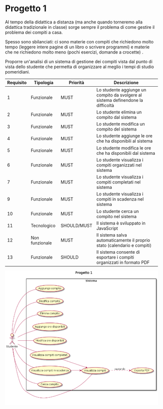 # Progetto 1
Al tempo della didattica a distanza (ma anche quando torneremo alla didattica tradizionale in classe) sorge sempre il problema di come gestire il problema dei compiti a casa. 

Spesso sono sbilanciati: ci sono materie con compiti che richiedono molto tempo (leggere intere pagine di un libro o scrivere programmi) e materie che ne richiedono molto meno (pochi esercizi, domande a crocette) . 

Proporre un'analisi di un sistema di gestione dei compiti vista dal punto di vista dello studente che permetta di organizzare al meglio i tempi di studio pomeridiani.

| Requisito | Tipologia | Priorità | Descrizione |
| --------- | --------- | -------- | ----------- |
| 1 | Funzionale | MUST | Lo studente aggiunge un compito da svolgere al sistema definendone la difficoltà |
| 2 | Funzionale | MUST | Lo studente elimina un compito dal sistema |
| 3 | Funzionale | MUST | Lo studente modifica un compito del sistema |
| 4 | Funzionale | MUST | Lo studente aggiunge le ore che ha disponibili al sistema |
| 5 | Funzionale | MUST | Lo studente modifica le ore che ha disponibili dal sistema |
| 6 | Funzionale | MUST | Lo studente visualizza i compiti organizzati nel sistema |
| 7 | Funzionale | MUST | Lo studente visualizza i compiti completati nel sistema |
| 9 | Funzionale | MUST | Lo studente visualizza i compiti in scadenza nel sistema |
| 10 | Funzionale | MUST | Lo studente cerca un compito nel sistema |
| 11 | Tecnologico | SHOULD/MUST | Il sistema è sviluppato in JavaScript |
| 12 | Non funzionale | MUST | Il sistema salva automaticamente il proprio stato (calendario e compiti) |
| 13 | Funzionale | SHOULD | Il sistema consente di esportare i compiti organizzati in formato PDF |

![](use_cases.png)